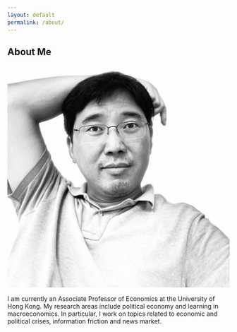 ```yaml
---
layout: default
permalink: /about/
---
```


## About Me

<img class="profile-picture" src="/image/hengchen.jpeg">

I am currently an Associate Professor of Economics at the University of Hong Kong. My research areas include political economy and learning in macroeconomics. In particular, I work on topics related to economic and political crises, information friction and news market. 


